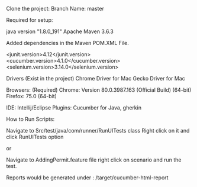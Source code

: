 Clone the project:
Branch Name: master

Required for setup:

java version "1.8.0_191"
Apache Maven 3.6.3

Added dependencies in the Maven POM.XML File.

<junit.version>4.12</junit.version>
<cucumber.version>4.1.0</cucumber.version>
<selenium.version>3.14.0</selenium.version>

Drivers (Exist in the project)
Chrome Driver for Mac
Gecko Driver for Mac

Browsers: (Required)
Chrome: Version 80.0.3987.163 (Official Build) (64-bit) 
Firefox: 75.0 (64-bit)

IDE: Intellij/Eclipse
Plugins: Cucumber for Java, gherkin

How to Run Scripts:

Navigate to 
Src/test/java/com/runner/RunUITests class
Right click on it and click RunUITests option

or

Navigate to AddingPermit.feature file right click on scenario and run the test.

Reports would be generated under :
/target/cucumber-html-report

